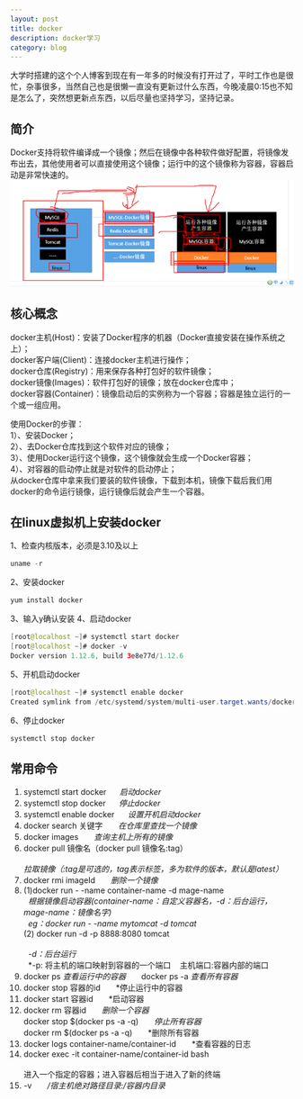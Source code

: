 ```yaml
---
layout: post
title: docker
description: docker学习
category: blog
---
```


大学时搭建的这个个人博客到现在有一年多的时候没有打开过了，平时工作也是很忙，杂事很多，当然自己也是很懒一直没有更新过什么东西，今晚凌晨0:15也不知是怎么了，突然想更新点东西，以后尽量也坚持学习，坚持记录。

简介
-
Docker支持将软件编译成一个镜像；然后在镜像中各种软件做好配置，将镜像发布出去，其他使用者可以直接使用这个镜像；运行中的这个镜像称为容器，容器启动是非常快速的。
![001](/images/docker/001.png)

核心概念
-
docker主机(Host)：安装了Docker程序的机器（Docker直接安装在操作系统之上）；<br>
docker客户端(Client)：连接docker主机进行操作；<br>
docker仓库(Registry)：用来保存各种打包好的软件镜像；<br>
docker镜像(Images)：软件打包好的镜像；放在docker仓库中；<br>
docker容器(Container)：镜像启动后的实例称为一个容器；容器是独立运行的一个或一组应用。<br>

使用Docker的步骤：<br>
1）、安装Docker；<br>
2）、去Docker仓库找到这个软件对应的镜像；<br>
3）、使用Docker运行这个镜像，这个镜像就会生成一个Docker容器；<br>
4）、对容器的启动停止就是对软件的启动停止；<br>
从docker仓库中拿来我们要装的软件镜像，下载到本机，镜像下载后我们用docker的命令运行镜像，运行镜像后就会产生一个容器。<br>

在linux虚拟机上安装docker
-
1、检查内核版本，必须是3.10及以上
```java
uname -r
```
2、安装docker
```java
yum install docker
```
3、输入y确认安装
4、启动docker
```java
[root@localhost ~]# systemctl start docker
[root@localhost ~]# docker -v
Docker version 1.12.6, build 3e8e77d/1.12.6
```
5、开机启动docker
```java
[root@localhost ~]# systemctl enable docker
Created symlink from /etc/systemd/system/multi-user.target.wants/docker.service to /usr/lib/systemd/system/docker.service.
```
6、停止docker
```java
systemctl stop docker
```

常用命令
-

1.  systemctl start docker &nbsp;&nbsp;&nbsp;&nbsp; *启动docker*<br>
2.  systemctl stop docker &nbsp;&nbsp;&nbsp;&nbsp; *停止docker*<br>
3.  systemctl enable docker &nbsp;&nbsp;&nbsp;&nbsp; *设置开机启动docker*<br>
4.  docker search 关键字 &nbsp;&nbsp;&nbsp;&nbsp;&nbsp; *在仓库里查找一个镜像*<br>
5.  docker images &nbsp;&nbsp;&nbsp;&nbsp;&nbsp; *查询主机上所有的镜像*<br>
6.  docker pull 镜像名（docker pull 镜像名:tag）<br> 	
    *拉取镜像（:tag是可选的，tag表示标签，多为软件的版本，默认是latest）*<br>
7.  docker rmi imageId &nbsp;&nbsp;&nbsp;&nbsp;&nbsp; *删除一个镜像*<br>
8.  (1)docker run -&nbsp;-name container-name -d mage-name<br>
    &nbsp;&nbsp;*根据镜像启动容器(container-name：自定义容器名，-d：后台运行， mage-name：镜像名字)* <br> 
    &nbsp;&nbsp;*eg：docker run -&nbsp;-name mytomcat -d tomcat* <br>
    (2) docker run -d -p 8888:8080 tomcat <br>  
    &nbsp;&nbsp;*-d：后台运行*<br>
    &nbsp;&nbsp;*-p: 将主机的端口映射到容器的一个端口 &nbsp;&nbsp; 主机端口:容器内部的端口<br>
9.  docker ps  *查看运行中的容器* &nbsp;&nbsp;&nbsp;&nbsp;&nbsp; docker ps -a  *查看所有容器*<br>
10. docker stop 容器的id &nbsp;&nbsp;&nbsp;&nbsp;&nbsp; *停止运行中的容器<br>
11. docker start 容器id &nbsp;&nbsp;&nbsp;&nbsp;&nbsp; *启动容器<br>
12. docker rm 容器id &nbsp;&nbsp;&nbsp;&nbsp;&nbsp; *删除一个容器*<br>
    docker stop $(docker ps -a -q) &nbsp;&nbsp;&nbsp;&nbsp;&nbsp; *停止所有容器*<br>
    docker rm $(docker ps -a -q) &nbsp;&nbsp;&nbsp;&nbsp;&nbsp; *删除所有容器<br>
13. docker logs container-name/container-id &nbsp;&nbsp;&nbsp;&nbsp;&nbsp; *查看容器的日志<br>
14. docker exec -it container-name/container-id bash<br>		
    进入一个指定的容器；进入容器后相当于进入了新的终端<br>
15. -v &nbsp;&nbsp;&nbsp;&nbsp;&nbsp; */宿主机绝对路径目录:/容器内目录* <br>
